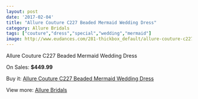 ```yaml
---
layout: post
date: '2017-02-04'
title: "Allure Couture C227 Beaded Mermaid Wedding Dress"
category: Allure Bridals
tags: ["couture","dress","special","wedding","mermaid"]
image: http://www.eudances.com/281-thickbox_default/allure-couture-c227-beaded-mermaid-wedding-dress.jpg
---
```

Allure Couture C227 Beaded Mermaid Wedding Dress

On Sales: **$449.99**
<a href="https://www.eudances.com/en/allure-bridals/86-allure-couture-c227-beaded-mermaid-wedding-dress.html"><amp-img layout="responsive" width="600" height="600" src="//www.eudances.com/281-thickbox_default/allure-couture-c227-beaded-mermaid-wedding-dress.jpg" alt="Allure Couture C227 Beaded Mermaid Wedding Dress 0" /></a>
<a href="https://www.eudances.com/en/allure-bridals/86-allure-couture-c227-beaded-mermaid-wedding-dress.html"><amp-img layout="responsive" width="600" height="600" src="//www.eudances.com/283-thickbox_default/allure-couture-c227-beaded-mermaid-wedding-dress.jpg" alt="Allure Couture C227 Beaded Mermaid Wedding Dress 1" /></a>
<a href="https://www.eudances.com/en/allure-bridals/86-allure-couture-c227-beaded-mermaid-wedding-dress.html"><amp-img layout="responsive" width="600" height="600" src="//www.eudances.com/282-thickbox_default/allure-couture-c227-beaded-mermaid-wedding-dress.jpg" alt="Allure Couture C227 Beaded Mermaid Wedding Dress 2" /></a>

Buy it: [Allure Couture C227 Beaded Mermaid Wedding Dress](https://www.eudances.com/en/allure-bridals/86-allure-couture-c227-beaded-mermaid-wedding-dress.html "Allure Couture C227 Beaded Mermaid Wedding Dress")

View more: [Allure Bridals](https://www.eudances.com/en/2-allure-bridals "Allure Bridals")